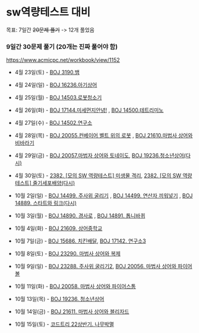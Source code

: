 # sw역량테스트 대비
목표: 7일간 ~~20문제 풀기~~ -> 12개 풀었음
     
### 9일간 30문제 풀기 (20개는 진짜 풀어야 함)

https://www.acmicpc.net/workbook/view/1152

- 4월 23일(토) - [BOJ 3190.뱀](https://www.acmicpc.net/problem/3190)
- 4월 24일(일) - [BOJ 16236.아기상어](https://www.acmicpc.net/problem/16236)
- 4월 25일(월) - [BOJ 14503.로봇청소기](https://www.acmicpc.net/problem/14503)
- 4월 26일(화) - [BOJ 17144.미세먼지안녕!](https://www.acmicpc.net/problem/17144) , [BOJ 14500.테트리미노](https://www.acmicpc.net/problem/14500)
          
- 4월 27일(수) - [BOJ 14502.연구소](https://www.acmicpc.net/problem/14502)
- 4월 28일(목) - [BOJ 20055.컨베이어 벨트 위의 로봇](https://www.acmicpc.net/problem/20055) , [BOJ 21610.마법사 상어와 비바라기](https://www.acmicpc.net/problem/21610)

- 4월 29일(금) - [BOJ 20057.마법자 상어와 토네이도](https://www.acmicpc.net/problem/20057), [BOJ 19236.청소년상어(다시)](https://www.acmicpc.net/problem/19236)
        
- 4월 30일(토) - [2382. [모의 SW 역량테스트] 미생물 격리](https://swexpertacademy.com/main/talk/solvingClub/problemView.do?solveclubId=AV6kld8aisgDFASb&contestProbId=AV597vbqAH0DFAVl&probBoxId=AV732SG66sEDFAW7&type=PROBLEM&problemBoxTitle=%EC%82%BC%EC%84%B1+%EC%8B%A0%EC%9E%85+%EB%AA%A8%EC%9D%98+sw+%EC%97%AD%EB%9F%89%ED%85%8C%EC%8A%A4%ED%8A%B8+%EB%AC%B8%EC%A0%9C%EB%AA%A8%EC%9D%8C&problemBoxCnt=10), [2382. [모의 SW 역량테스트] 줄기세포배양(다시)](https://swexpertacademy.com/main/code/problem/problemDetail.do?contestProbId=AWXRJ8EKe48DFAUo)



- 10월 2일(일) - [BOJ 14499. 주사위 굴리기](https://www.acmicpc.net/problem/14499) , [BOJ 14499. 연산자 끼워넣기](https://www.acmicpc.net/problem/14888)
 ,  [BOJ 14889. 스타트와 링크(다시)](https://www.acmicpc.net/problem/14889)
 
- 10월 3일(월) - [BOJ 14890. 경사로](https://www.acmicpc.net/problem/14890) , [BOJ 14891. 톱니바퀴](https://www.acmicpc.net/problem/14891)
  
- 10월 4일(화) - [BOJ 21609. 상어중학교](https://www.acmicpc.net/problem/21609) 

- 10월 7일(금) - [BOJ 15686. 치킨배달](https://www.acmicpc.net/problem/15686), [BOJ 17142. 연구소3](https://www.acmicpc.net/problem/17142)
- 10월 8일(토) - [BOJ 23290. 마법사 상어와 복제](https://www.acmicpc.net/problem/23290)
- 10월 9일(일) - [BOJ 23288. 주사위 굴리기2](https://www.acmicpc.net/problem/23288), [BOJ 20056. 마법사 상어와 파이어볼](https://www.acmicpc.net/problem/20056)
- 10월 11일(화) - [BOJ 20058. 마법사 상어와 파이어스톰](https://www.acmicpc.net/problem/20058)
- 10월 13일(목) - [BOJ 19236. 청소년상어](https://www.acmicpc.net/problem/19236)
- 10월 14일(금) - [BOJ 21611. 마법사 상어와 블리자드](https://www.acmicpc.net/problem/21611)
- 10월 15일(토) - [코드트리 22상반기. 나무박멸](https://www.codetree.ai/frequent-problems/tree-kill-all/description)
